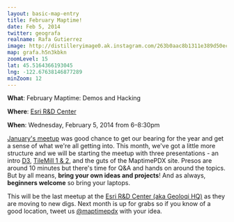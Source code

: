 ```yaml
---
layout: basic-map-entry
title: February Maptime!
date: Feb 5, 2014
twitter: geografa
realname: Rafa Gutierrez
image: http://distilleryimage0.ak.instagram.com/263b0aac8b1311e389d50ec42b3b1b1c_8.jpg
map: grafa.h5n3kbkn
zoomLevel: 15
lat: 45.5164366193045
lng: -122.67638146877289
minZoom: 12
---
```


**What**: February Maptime: Demos and Hacking

**Where**: [Esri R&D Center](http://calagator.org/venues/202393267)

**When**: Wednesday, February 5, 2014 from 6–8:30pm

[January's meetup](http://maptimepdx.org/12-29-2013/january-16-meetup.html) was good chance to get our bearing for the year and get a sense of what we're all getting into. This month, we've got a little more structure and we will be starting the meetup with three presentations - an intro [D3](http://maptimepdx.org/01-22-2014/d3-zoom-bounds.html), [TileMill 1 & 2](https://www.mapbox.com/tilemill/), and the guts of the MaptimePDX site. Presos are around 10 minutes but there's time for Q&A and hands on around the topics. But by all means, **bring your own ideas and projects**! And as always, **beginners welcome** so bring your laptops.

This will be the last meetup at the [Esri R&D Center (aka Geoloqi HQ)](http://calagator.org/venues/202393267) as they are moving to new digs. Next month is up for grabs so if you know of a good location, tweet us [@maptimepdx](http://twitter.com/maptimepdx) with your idea.

